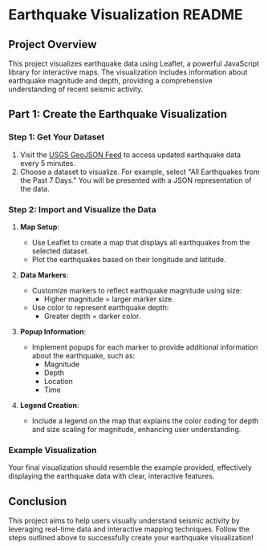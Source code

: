 # Earthquake Visualization README

## Project Overview

This project visualizes earthquake data using Leaflet, a powerful JavaScript library for interactive maps. The visualization includes information about earthquake magnitude and depth, providing a comprehensive understanding of recent seismic activity.

## Part 1: Create the Earthquake Visualization

### Step 1: Get Your Dataset

1. Visit the [USGS GeoJSON Feed](https://earthquake.usgs.gov/earthquakes/feed/v1.0/geojson.php) to access updated earthquake data every 5 minutes.
2. Choose a dataset to visualize. For example, select "All Earthquakes from the Past 7 Days." You will be presented with a JSON representation of the data.

### Step 2: Import and Visualize the Data

1. **Map Setup**:
   - Use Leaflet to create a map that displays all earthquakes from the selected dataset.
   - Plot the earthquakes based on their longitude and latitude.

2. **Data Markers**:
   - Customize markers to reflect earthquake magnitude using size:
     - Higher magnitude = larger marker size.
   - Use color to represent earthquake depth:
     - Greater depth = darker color.

3. **Popup Information**:
   - Implement popups for each marker to provide additional information about the earthquake, such as:
     - Magnitude
     - Depth
     - Location
     - Time

4. **Legend Creation**:
   - Include a legend on the map that explains the color coding for depth and size scaling for magnitude, enhancing user understanding.

### Example Visualization

Your final visualization should resemble the example provided, effectively displaying the earthquake data with clear, interactive features.

## Conclusion

This project aims to help users visually understand seismic activity by leveraging real-time data and interactive mapping techniques. Follow the steps outlined above to successfully create your earthquake visualization!
